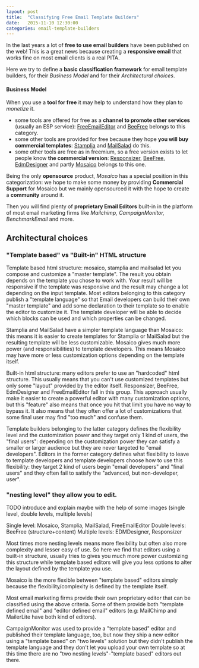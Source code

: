 ```yaml
---
layout: post
title:  "Classifying Free Email Template Builders"
date:   2015-11-10 12:30:00
categories: email-template-builders
---
```

In the last years a lot of **free to use email builders** have been published on the web!
This is a great news because creating a **responsive email** that works fine on most email clients is a real PITA.

Here we try to define a **basic classification framework** for email template builders, for their *Business Model* and for their *Architectural choices*.

#### Business Model

When you use a **tool for free** it may help to understand how they plan to *monetize* it.
- some tools are offered for free as a **channel to promote other services** (usually an ESP service): [FreeEmailEditor]() and [BeeFree]() belongs to this category.
- some other tools are provided for free because they hope **you will buy commercial templates**: [Stamplia]() and [MailSalad]() do this.
- some other tools are free as in freemium, so a free version exists to let people know **the commercial version**: [Responsizer](), [BeeFree](), [EdmDesigner]() and partly [Mosaico]() belongs to this one.

Being the only **opensource** product, *Mosaico* has a special position in this categorization: we hope to make some money by providing **Commercial Support** for Mosaico but we mainly opensourced it with the hope to create a **community** around it.

Then you will find plenty of **proprietary Email Editors** built-in in the platform of most email marketing firms like *Mailchimp, CampaignMonitor, BenchmarkEmail* and more.
<!--more-->
## Architectural choices

### "Template based" vs "Built-in" HTML structure

Template based html structure: mosaico, stamplia and mailsalad let you compose and customize a "master template". The result you obtain depends on the template you chose to work with. Your result will be responsive if the template was responsive and the result may change a lot depending on the input template.
Most editors belonging to this category publish a "template language" so that Email developers can build their own "master template" and add some declaration to their template so to enable the editor to customize it. The template developer will be able to decide which blocks can be used and which properties can be changed.

Stamplia and MailSalad have a simpler template language than Mosaico: this means it is easier to create templates for Stamplia or MailSalad but the resulting template will be less customizable. Mosaico gives much more power (and responsibilities) to template developers. This means Mosaico may have more or less customization options depending on the template itself.

Built-in html structure: many editors prefer to use an "hardcoded" html structure. This usually means that you can't use customized templates but only some "layout" provided by the editor itself.
Responsizer, BeeFree, EdmDesigner and FreeEmailEditor fall in this group. This approach usually make it easier to create a powerful editor with many customization options, but this "feature" also means that once you hit that limit you have no way to bypass it. It also means that they often offer a lot of customizations that some final user may find "too much" and confuse them.

Template builders belonging to the latter category defines the flexibility level and the customization power and they target only 1 kind of users, the "final users": depending on the customization power they can satisfy a smaller or larger audience but they are never targeted to "email developers".
Editors in the former category defines what flexibility to leave to template developers and template developers choose how to use this flexibility: they target 2 kind of users begin "email developers" and "final users" and they often fail to satisfy the "advanced, but non-developer, user".

### "nesting level" they allow you to edit.

TODO introduce and explain maybe with the help of some images (single level, double levels, multiple levels)

Single level: Mosaico, Stamplia, MailSalad, FreeEmailEditor
Double levels: BeeFree (structure+content)
Multiple levels: EDMDesigner, Responsizer

Most times more nesting levels means more flexibility but often also more complexity and lesser easy of use.
So here we find that editors using a built-in structure, usually tries to gives you much more power customizing this structure while template based editors will give you less options to alter the layout defined by the template you use.

Mosaico is the more flexible between "template based" editors simply because the flexibility/complexity is defined by the template itself.

Most email marketing firms provide their own proprietary editor that can be classified using the above criteria.
Some of them provide both "template defined email" and "editor defined email" editors (e.g: MailChimp and MailerLite have both kind of editors).

CampaignMonitor was used to provide a "template based" editor and published their template language, too, but now they ship a new editor using a "template based" on "two levels" solution but they didn't publish the template language and they don't let you upload your own template so at this time there are no "two nesting levels"-"template based" editors out there.


